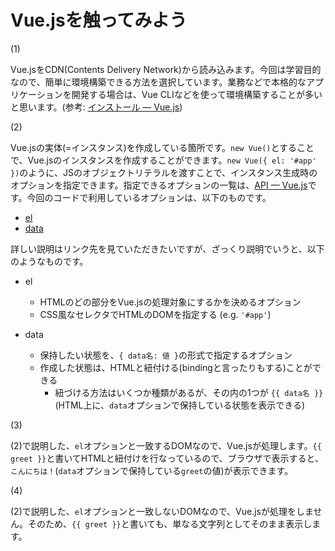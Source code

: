 # Vue.jsを触ってみよう

(1)

Vue.jsをCDN(Contents Delivery Network)から読み込みます。今回は学習目的なので、簡単に環境構築できる方法を選択しています。業務などで本格的なアプリケーションを開発する場合は、Vue CLIなどを使って環境構築することが多いと思います。(参考: [インストール — Vue.js](https://jp.vuejs.org/v2/guide/installation.html))


(2)

Vue.jsの実体(=インスタンス)を作成している箇所です。`new Vue()`とすることで、Vue.jsのインスタンスを作成することができます。`new Vue({ el: '#app' })`のように、JSのオブジェクトリテラルを渡すことで、インスタンス生成時のオプションを指定できます。指定できるオプションの一覧は、[API — Vue.js](https://jp.vuejs.org/v2/api/#%E3%82%AA%E3%83%97%E3%82%B7%E3%83%A7%E3%83%B3-%E3%83%87%E3%83%BC%E3%82%BF)です。今回のコードで利用しているオプションは、以下のものです。

- [el](https://jp.vuejs.org/v2/api/#el)
- [data](https://jp.vuejs.org/v2/api/#data)

詳しい説明はリンク先を見ていただきたいですが、ざっくり説明でいうと、以下のようなものです。

- el 
  - HTMLのどの部分をVue.jsの処理対象にするかを決めるオプション
  - CSS風なセレクタでHTMLのDOMを指定する (e.g. `'#app'`)

- data
  - 保持したい状態を、`{ data名: 値 }`の形式で指定するオプション
  - 作成した状態は、HTMLと紐付ける(bindingと言ったりもする)ことができる
    - 紐づける方法はいくつか種類があるが、その内の1つが `{{ data名 }}` (HTML上に、`data`オプションで保持している状態を表示できる)

(3)

(2)で説明した、`el`オプションと一致するDOMなので、Vue.jsが処理します。`{{ greet }}`と書いてHTMLと紐付けを行なっているので、ブラウザで表示すると、`こんにちは！`(`data`オプションで保持している`greet`の値)が表示できます。

(4)

(2)で説明した、`el`オプションと一致しないDOMなので、Vue.jsが処理をしません。そのため、`{{ greet }}`と書いても、単なる文字列としてそのまま表示します。
